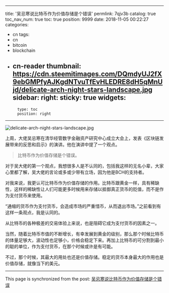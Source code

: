 
---
title: '吴忌寒说比特币作为价值存储是个错误'
permlink: 7qjv3b
catalog: true
toc_nav_num: true
toc: true
position: 9999
date: 2018-11-05 00:22:27
categories:
- cn
tags:
- cn
- bitcoin
- blockchain
- cn-reader
thumbnail: https://cdn.steemitimages.com/DQmdyUJ2fX9ebGMPfyAJKgdNTvuTfEvHLEDRE8dH5qMnUjd/delicate-arch-night-stars-landscape.jpg
sidebar:
    right:
        sticky: true
widgets:
    -
        type: toc
        position: right
---


![delicate-arch-night-stars-landscape.jpg](https://cdn.steemitimages.com/DQmdyUJ2fX9ebGMPfyAJKgdNTvuTfEvHLEDRE8dH5qMnUjd/delicate-arch-night-stars-landscape.jpg)

上周，大佬吴忌寒在清华经管数字金融资产研究中心成立大会上，发表《区块链发展带来的反思和启示》的演讲。他在演讲中提了一个观点。

>  比特币作为价值存储是个错误。 

对于吴大佬的第一个观点，我想很多人是不认同的，包括我这样的无名小辈，大家心里都了解，吴大佬的言论或多或少带有立场，因为他是BCH的支持者。

对我来说，我更认可比特币作为价值存储的作用。比特币跟黄金一样，具有稀缺性，这样的稀缺性让人们可能更多时候用来存储以抵御真正货币的贬值，而不是作为支付货币来使用。

“通缩的货币作为支付货币，会造成市场的严重惜币，从而退出市场。”之前看到有这样一条观点，我是认同的。

从比特币的各种极差的交易体验上来说，也是阻碍它成为支付货币的因素之一。

当然，随着比特币市值的不断增长，有幸发展到黄金的级别，那么那个时候比特币的体量足够大，波动性也足够小，价格会稳定下来。再加上比特币的可分割到最小的聪的单位，作为支付货币，在那个时候或许是有可能。

不过，那个时候，其最大的用处也还是价值存储。稳定的货币本身最大的作用也是价值存储，就像当下的美元。

- - -

This page is synchronized from the post: [吴忌寒说比特币作为价值存储是个错误](https://steemit.com/@yellowbird/7qjv3b)
